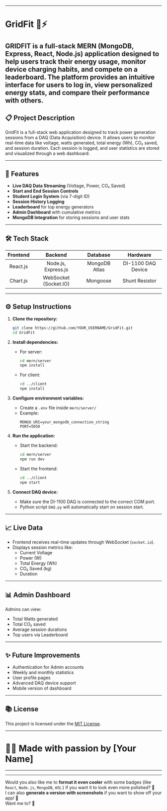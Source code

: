 

---

# GridFit 🌱⚡

GRIDFIT is a full-stack MERN (MongoDB, Express, React, Node.js) application designed to help users track their energy usage, monitor device charging habits, and compete on a leaderboard. The platform provides an intuitive interface for users to log in, view personalized energy stats, and compare their performance with others.
---

## 📋 Project Description

GridFit is a full-stack web application designed to track power generation sessions from a DAQ (Data Acquisition) device. It allows users to monitor real-time data like voltage, watts generated, total energy (Wh), CO₂ saved, and session duration. Each session is logged, and user statistics are stored and visualized through a web dashboard.

---

## 🚀 Features

- **Live DAQ Data Streaming** (Voltage, Power, CO₂ Saved)
- **Start and End Session Controls**
- **Student Login System** (via 7-digit ID)
- **Session History Logging**
- **Leaderboard** for top energy generators
- **Admin Dashboard** with cumulative metrics
- **MongoDB Integration** for storing sessions and user stats

---

## 🛠️ Tech Stack

| Frontend | Backend | Database | Hardware |
|:--------:|:-------:|:--------:|:--------:|
| React.js | Node.js, Express.js | MongoDB Atlas | DI-1100 DAQ Device |
| Chart.js | WebSocket (Socket.IO) | Mongoose | Shunt Resistor |

---

## ⚙️ Setup Instructions

1. **Clone the repository:**
   ```bash
   git clone https://github.com/YOUR_USERNAME/GridFit.git
   cd GridFit
   ```

2. **Install dependencies:**
   - For server:
     ```bash
     cd mern/server
     npm install
     ```
   - For client:
     ```bash
     cd ../client
     npm install
     ```

3. **Configure environment variables:**
   - Create a `.env` file inside `mern/server/`
   - Example:
     ```
     MONGO_URI=your_mongodb_connection_string
     PORT=5050
     ```

4. **Run the application:**
   - Start the backend:
     ```bash
     cd mern/server
     npm run dev
     ```
   - Start the frontend:
     ```bash
     cd ../client
     npm start
     ```

5. **Connect DAQ device:**
   - Make sure the DI-1100 DAQ is connected to the correct COM port.
   - Python script `DAQ.py` will automatically start on session start.

---

## 📈 Live Data

- Frontend receives real-time updates through WebSocket (`socket.io`).
- Displays session metrics like:
  - Current Voltage
  - Power (W)
  - Total Energy (Wh)
  - CO₂ Saved (kg)
  - Duration

---

## 📊 Admin Dashboard

Admins can view:
- Total Watts generated
- Total CO₂ saved
- Average session durations
- Top users via Leaderboard

---

## ✨ Future Improvements

- Authentication for Admin accounts
- Weekly and monthly statistics
- User profile pages
- Advanced DAQ device support
- Mobile version of dashboard

---

## 📚 License

This project is licensed under the [MIT License](LICENSE).

---

# 👨‍💻 Made with passion by [Your Name]

---

---
  
Would you also like me to **format it even cooler** with some badges (like `React`, `Node.js`, `MongoDB`, etc.) if you want it to look even more polished? 🚀  
I can also **generate a version with screenshots** if you want to show off your app! 📸  
Want me to? 🎯
